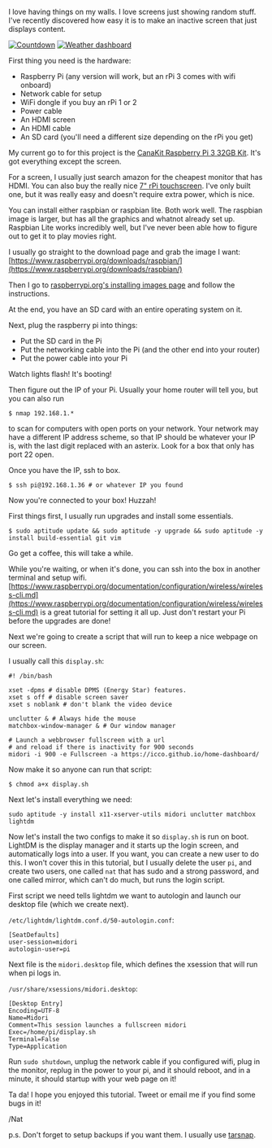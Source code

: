 I love having things on my walls. I love screens just showing random stuff. I've recently discovered how easy it is to make an inactive screen that just displays content.

[![Countdown](https://c5.staticflickr.com/9/8070/29109358236_77d6dd047c_n.jpg)](https://www.flickr.com/photos/icco/29109358236/in/datetaken-ff/ "Countdown") [![Weather dashboard](https://c1.staticflickr.com/9/8490/29109343856_5b209394d7_n.jpg)](https://www.flickr.com/photos/icco/29109343856/in/datetaken-ff/ "Weather dashboard")

First thing you need is the hardware:

*   Raspberry Pi (any version will work, but an rPi 3 comes with wifi onboard)
*   Network cable for setup
*   WiFi dongle if you buy an rPi 1 or 2
*   Power cable
*   An HDMI screen
*   An HDMI cable
*   An SD card (you'll need a different size depending on the rPi you get)

My current go to for this project is the [CanaKit Raspberry Pi 3 32GB Kit](http://amzn.to/2bufjxs). It's got everything except the screen.

For a screen, I usually just search amazon for the cheapest monitor that has HDMI. You can also buy the really nice [7" rPi touchscreen](https://www.element14.com/community/docs/DOC-78156). I've only built one, but it was really easy and doesn't require extra power, which is nice.

You can install either raspbian or raspbian lite. Both work well. The raspbian image is larger, but has all the graphics and whatnot already set up. Raspbian Lite works incredibly well, but I've never been able how to figure out to get it to play movies right.

I usually go straight to the download page and grab the image I want: [https://www.raspberrypi.org/downloads/raspbian/](https://www.raspberrypi.org/downloads/raspbian/)

Then I go to [raspberrypi.org's installing images page](https://www.raspberrypi.org/documentation/installation/installing-images/README.md) and follow the instructions.

At the end, you have an SD card with an entire operating system on it.

Next, plug the raspberry pi into things:

*   Put the SD card in the Pi
*   Put the networking cable into the Pi (and the other end into your router)
*   Put the power cable into your Pi

Watch lights flash! It's booting!

Then figure out the IP of your Pi. Usually your home router will tell you, but you can also run

    $ nmap 192.168.1.*
    

to scan for computers with open ports on your network. Your network may have a different IP address scheme, so that IP should be whatever your IP is, with the last digit replaced with an asterix. Look for a box that only has port 22 open.

Once you have the IP, ssh to box.

    $ ssh pi@192.168.1.36 # or whatever IP you found
    

Now you're connected to your box! Huzzah!

First things first, I usually run upgrades and install some essentials.

    $ sudo aptitude update && sudo aptitude -y upgrade && sudo aptitude -y install build-essential git vim
    

Go get a coffee, this will take a while.

While you're waiting, or when it's done, you can ssh into the box in another terminal and setup wifi. [https://www.raspberrypi.org/documentation/configuration/wireless/wireless-cli.md](https://www.raspberrypi.org/documentation/configuration/wireless/wireless-cli.md) is a great tutorial for setting it all up. Just don't restart your Pi before the upgrades are done!

Next we're going to create a script that will run to keep a nice webpage on our screen.

I usually call this `display.sh`:

    #! /bin/bash
    
    xset -dpms # disable DPMS (Energy Star) features.
    xset s off # disable screen saver
    xset s noblank # don't blank the video device
    
    unclutter & # Always hide the mouse
    matchbox-window-manager & # Our window manager
    
    # Launch a webbrowser fullscreen with a url 
    # and reload if there is inactivity for 900 seconds
    midori -i 900 -e Fullscreen -a https://icco.github.io/home-dashboard/
    

Now make it so anyone can run that script:

    $ chmod a+x display.sh
    

Next let's install everything we need:

    sudo aptitude -y install x11-xserver-utils midori unclutter matchbox lightdm
    

Now let's install the two configs to make it so `display.sh` is run on boot. LightDM is the display manager and it starts up the login screen, and automatically logs into a user. If you want, you can create a new user to do this. I won't cover this in this tutorial, but I usually delete the user `pi`, and create two users, one called `nat` that has sudo and a strong password, and one called mirror, which can't do much, but runs the login script.

First script we need tells lightdm we want to autologin and launch our desktop file (which we create next).

`/etc/lightdm/lightdm.conf.d/50-autologin.conf`:

    [SeatDefaults]
    user-session=midori
    autologin-user=pi
    

Next file is the `midori.desktop` file, which defines the xsession that will run when pi logs in.

`/usr/share/xsessions/midori.desktop`:

    [Desktop Entry]
    Encoding=UTF-8
    Name=Midori
    Comment=This session launches a fullscreen midori
    Exec=/home/pi/display.sh
    Terminal=False
    Type=Application
    

Run `sudo shutdown`, unplug the network cable if you configured wifi, plug in the monitor, replug in the power to your pi, and it should reboot, and in a minute, it should startup with your web page on it!

Ta da! I hope you enjoyed this tutorial. Tweet or email me if you find some bugs in it!

/Nat

p.s. Don't forget to setup backups if you want them. I usually use [tarsnap](https://www.tarsnap.com/).